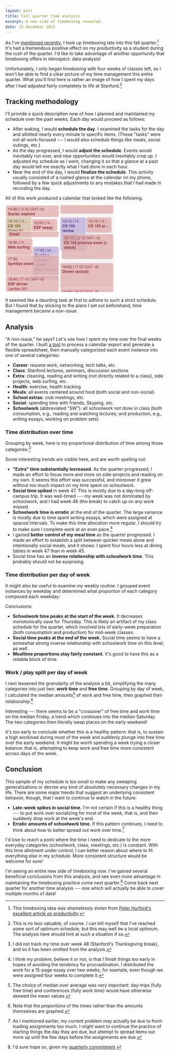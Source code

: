 ```yaml
---
layout: post
title: Fall quarter time analysis
excerpt: A new side of timeboxing revealed.
date: 15 December 2013
---
```


As I've [mentioned recently][1], I took up timeboxing late into this fall
quarter.[^9] It's had a tremendous positive effect on my productivity as a
student during the rush of the quarter. I'd like to take advantage of another
opportunity that timeboxing offers in retrospect: data analysis!

Unfortunately, I only began timeboxing with four weeks of classes left, so I
won't be able to find a clear picture of my time management this entire quarter.
What you'll find here is rather an image of how I spent my days after I had
adjusted fairly completely to life at Stanford.[^1]

## Tracking methodology

I'll provide a quick description now of how I planned and maintained my schedule
over the past weeks. Each day would proceed as follows:

- After waking, I would **schedule the day**. I examined the tasks for the day
  and allotted nearly every minute to specific items. (These "tasks" were not
  all work-focused --- I would also schedule things like meals, social outings,
  etc.)
- As the day progressed, I would **adjust the schedule**. Events would
  inevitably run over, and new opportunities would inevitably crop up. I
  adjusted my schedule as I went, changing it so that a glance at a past day
  would tell me exactly what I had done in each hour.
- Near the end of the day, I would **finalize the schedule**. This activity
  usually consisted of a rushed glance at the calendar on my phone, followed by
  a few quick adjustments to any mistakes that I had made in recording the day.

All of this work produced a calendar that looked like the following.

![The product of timeboxing](/uploads/timeboxes.png)

It seemed like a daunting task at first to adhere to such a strict schedule. But
I found that by sticking to the plans I set out beforehand, time management
became a non-issue.

## Analysis

"A non-issue," he says? Let's see how I spent my time over the final weeks of
the quarter. I built [a tool][2] to process a calendar export and generate a
flexible spreadsheet, then manually categorized each event instance into one of
several categories:

- **Career**: resume work, networking, tech talks, etc.
- **Class**: Stanford lectures, seminars, discussion sections
- **Extra**: cleaning, reading and writing (not directly related to a class),
  side projects, web surfing, etc.
- **Health**: exercise, health tracking
- **Meals**: all events centered around food (both social and non-social)
- **School extras**: club meetings, etc.
- **Social**: spending time with friends, Skyping, etc.
- **Schoolwork** (abbreviated "SW"): all schoolwork not done in class (both
  consumption, e.g., reading and watching lectures; and production, e.g.,
  writing essays, working on problem sets)

### Time distribution over time

Grouping by week, here is my proportional distribution of time among those
categories:[^3]

<script type="text/javascript" src="//ajax.googleapis.com/ajax/static/modules/gviz/1.0/chart.js"> {"dataSourceUrl":"//docs.google.com/a/gauthiers.net/spreadsheet/tq?key=0AnRdm_P3VbRDdE5DUFh1YjRzUmttRUhKbFRfN01hbkE&transpose=0&headers=1&range=A1%3AJ6&gid=7&pub=1","options":{"backgroundColor":{"fill":"transparent"},"titleTextStyle":{"bold":true,"color":"#000","fontSize":16},"series":{"0":{"errorBars":{"errorType":"none"},"color":"#3366cc","targetAxisIndex":0,"lineWidth":2,"hasAnnotations":true,"annotations":{"textStyle":{"color":"#b7b7b7","fontSize":"9"}}},"1":{}},"curveType":"","animation":{"duration":0},"width":600,"lineWidth":2,"hAxis":{"useFormatFromData":true,"title":"Week number","minValue":null,"viewWindowMode":null,"viewWindow":null,"maxValue":null},"vAxes":[{"useFormatFromData":true,"title":"Percentage of week time","minorGridlines":{"count":"2"},"minValue":null,"viewWindow":{"min":null,"max":null},"maxValue":null},{"title":"Total hours tracked","useFormatFromData":false,"formatOptions":{"source":"none"},"minValue":null,"viewWindow":{"min":null,"max":null},"maxValue":null}],"booleanRole":"certainty","title":"High-level category percentages over time","height":480,"legend":"right","focusTarget":"category","useFirstColumnAsDomain":true,"tooltip":{"trigger":"none"}},"state":{},"view":{},"isDefaultVisualization":false,"chartType":"LineChart","chartName":"Chart 4"} </script>

Some interesting trends are visible here, and are worth spelling out:

- **"Extra" time substantially increased**. As the quarter progressed, I made an
  effort to focus more and more on side-projects and reading on my own. It seems
  this effort was successful, and moreover it grew without too much impact on my
  time spent on schoolwork.
- **Social time spiked** in week 47. This is mostly due to a day-long off-campus
  trip. It was well-timed --- my week was not dominated by schoolwork, and I had
  week 48 (the break) to catch up on any work missed.
- **Schoolwork time is erratic** at the end of the quarter. The large variance
  is mostly due to time spent writing essays, which were assigned at spaced
  intervals. To make this time allocation more regular, I should try to make
  sure I complete work at an even pace.[^4]
- I gained **better control of my meal time** as the quarter progressed. I made
  an effort to establish a split between quicker meals alone and intentionally
  social meals, and it shows: I spent four hours less at dining tables in week
  47 than in week 45.
- Social time has an **inverse relationship with schoolwork time**. This
  probably should not be surprising.

### Time distribution per day of week

It might also be useful to examine my weekly routine. I grouped event instances
by weekday and determined what proportion of each category composed each
weekday:

<script type="text/javascript" src="//ajax.googleapis.com/ajax/static/modules/gviz/1.0/chart.js"> {"dataSourceUrl":"//docs.google.com/a/gauthiers.net/spreadsheet/tq?key=0AnRdm_P3VbRDdE5DUFh1YjRzUmttRUhKbFRfN01hbkE&transpose=0&headers=1&merge=COLS&range=B11%3AB18%2CD11%3AL18&gid=9&pub=1","options":{"backgroundColor":{"fill":"transparent"},"titleTextStyle":{"bold":true,"color":"#000","fontSize":16},"animation":{"duration":0},"width":600,"hAxis":{"useFormatFromData":true,"title":"Day of week","minValue":null,"viewWindowMode":null,"viewWindow":null,"maxValue":null},"vAxes":[{"useFormatFromData":true,"title":"","minorGridlines":{"count":"4"},"minValue":null,"logScale":false,"viewWindow":{"max":null,"min":null},"maxValue":null},{"useFormatFromData":true,"minValue":null,"logScale":false,"viewWindow":{"max":null,"min":null},"maxValue":null}],"booleanRole":"certainty","title":"High-level category percentages per day of week","height":600,"domainAxis":{"direction":1},"legend":"right","focusTarget":"category","isStacked":true,"tooltip":{"trigger":"none"}},"state":{},"view":{},"isDefaultVisualization":false,"chartType":"AreaChart","chartName":"Chart 4"} </script>

Conclusions:

- **Schoolwork time peaks at the start of the week.** It decreases monotonically
  save for Thursday. This is likely an artifact of my class schedule for the
  quarter, which involved lots of early-week preparation (both consumption and
  production) for mid-week classes.
- **Social time peaks at the end of the week.** Social time seems to have a
  somewhat strong inverse relationship with schoolwork time on this level, as
  well.
- **Mealtime proportions stay fairly constant.** It's good to have this as a
  reliable block of time.

### Work / play split per day of week

I next lessened the granularity of the analysis a bit, simplifying the many
categories into just two: **work time** and **free time**. Grouping by day of
week, I calculated the median amounts[^5] of work and free time, then graphed their
relationship:[^6]

<script type="text/javascript" src="//ajax.googleapis.com/ajax/static/modules/gviz/1.0/chart.js"> {"dataSourceUrl":"//docs.google.com/a/gauthiers.net/spreadsheet/tq?key=0AnRdm_P3VbRDdE5DUFh1YjRzUmttRUhKbFRfN01hbkE&transpose=0&headers=1&merge=COLS&range=B1%3AB8%2CH1%3AH8%2CF1%3AG8&gid=6&pub=1","options":{"backgroundColor":{"fill":"transparent"},"titleTextStyle":{"bold":true,"color":"#000","fontSize":16},"series":[{"color":"#efefef","targetAxisIndex":1,"type":"bars"},{"pointSize":0}],"animation":{"duration":0},"width":600,"type":"line","hAxis":{"useFormatFromData":true,"minValue":null,"viewWindow":{"min":null,"max":null},"maxValue":null},"vAxes":[{"useFormatFromData":true,"title":"Proportion of total work and free time","minorGridlines":{"count":"4"},"minValue":0,"viewWindowMode":"pretty","gridlines":{"count":"5"},"viewWindow":{"min":0,"max":1},"maxValue":1},{"useFormatFromData":true,"title":"# classes attended","minValue":null,"viewWindow":{"min":null,"max":null},"maxValue":null}],"booleanRole":"certainty","title":"Day-of-week work / play split","height":402,"legend":"in","focusTarget":"category","tooltip":{"trigger":"none"}},"state":{},"view":{},"isDefaultVisualization":false,"chartType":"ComboChart","chartName":"Chart 7"} </script>

Interesting --- there seems to be a "crossover" of free time and work time on
the median Friday, a trend which continues into the median Saturday. The two
categories then literally swap places on the early weekend!

It's too early to conclude whether this is a healthy pattern: that is, to
sustain a high workload during most of the week and suddenly plunge into free
time over the early weekend. It might be worth spending a week trying a closer
balance: that is, attempting to keep work and free time more consistent across
days of the week.

## Conclusion

This sample of my schedule is too small to make any sweeping generalizations or
decree any kind of absolutely necessary changes in my life. There are some major
trends that suggest an underlying consistent behavior, though, that I want to
continue to watch in the future:

- **Late-week spikes in social time.** I'm not certain if this is a healthy
  thing --- to put work over socializing for most of the week, that is, and
  then suddenly drop work at the week's end.
- **Erratic amounts of schoolwork time.** If this pattern continues, I need to
  think about how to better spread out work over time.[^7]

I'd love to reach a point where the time I need to dedicate to the more everyday
categories (schoolwork, class, meetings, etc.) is constant. With this time
allotment under control, I can better reason about where to fit everything else
in my schedule. More consistent structure would be welcome for sure!

I'm seeing an entire new side of timeboxing now. I've gained several beneficial
conclusions from this analysis, and see even more advantage in maintaining the
timeboxing practice come next quarter.[^8] Come back next quarter for another
time analysis --- one which will actually be able to cover multiple months of
data!

[1]: /2013/winter-2014#timeboxing
[2]: https://github.com/hans/ical2csv/blob/master/ical2csv.py
[3]: http://everydayutilitarian.com/essays/how-i-am-productive/

[^1]: This is no less valuable, of course. I can tell myself that I've reached some sort of optimum schedule, but this may well be a local optimum. The analysis here should hint at such a situation if so.
[^3]: I did not track my time over week 48 (Stanford's Thanksgiving break), and so it has been omitted from the analysis.
[^4]: I think my problem, believe it or not, is that I finish things too early in hopes of avoiding the tendency for procrastination. I distributed the work for a 15-page essay over two weeks, for example, even though we were assigned four weeks to complete it.
[^5]: The choice of median over average was very important: day-trips (fully free time) and conferences (fully work time) would have otherwise skewed the mean values.
[^6]: Note that the *proportions* of the times rather than the amounts themselves are graphed.
[^7]: As I mentioned earlier, my current problem may actually be due to front-loading assignments too much. I might want to continue the practice of starting things the day they are due, but attempt to spread items out more up until the few days before the assignments are due.
[^8]: I'd sure hope so, given my [quarterly commitment][1].
[^9]: This timeboxing idea was shamelessly stolen from [Peter Hurford's excellent article on productivity][3].
